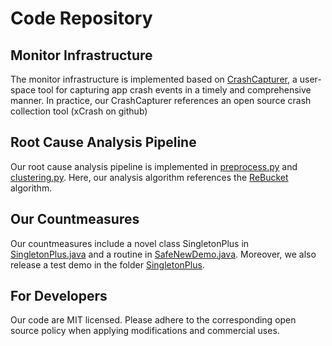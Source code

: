 # Code Repository
## Monitor Infrastructure
   The monitor infrastructure is implemented based on [CrashCapturer](https://github.com/androidcrash/android_crash/tree/main/code/CrashCapturer), a user-space tool for capturing
app crash events in a timely and comprehensive manner. In practice, our CrashCapturer references an open source crash collection tool (xCrash on github)

   
## Root Cause Analysis Pipeline
   Our root cause analysis pipeline is implemented in [preprocess.py](https://github.com/androidcrash/android_crash/blob/main/code/preprocess.py) and [clustering.py](https://github.com/androidcrash/android_crash/blob/main/code/clustering.py). Here, our analysis algorithm references the [ReBucket](https://www.microsoft.com/en-us/research/publication/rebucket-a-method-for-clustering-duplicate-crash-reports-based-on-call-stack-similarity/) algorithm.
   
## Our Countmeasures
   Our countmeasures include a novel class SingletonPlus in [SingletonPlus.java](https://github.com/androidcrash/android_crash/blob/main/code/SingletonPlus/app/src/main/java/com/example/singletonplus/SingletonPlus.java) and a routine in [SafeNewDemo.java](https://github.com/androidcrash/android_crash/blob/main/code/SafeNewDemo.java). Moreover, we also release a test demo in the folder [SingletonPlus](https://github.com/androidcrash/android_crash/blob/main/code/SingletonPlus/).
   
## For Developers
  Our code are MIT licensed. Please adhere to the corresponding open source policy when applying modifications and commercial uses.
